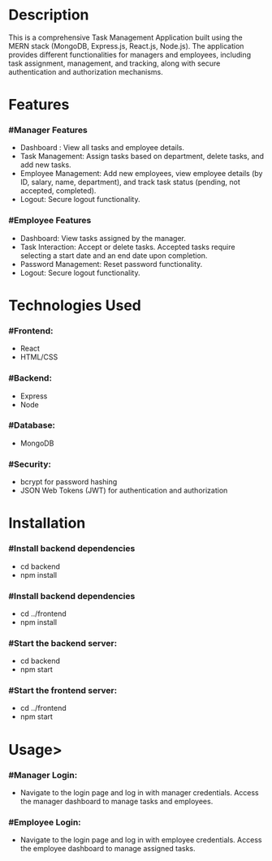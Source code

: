 <h1>Description</h1>

<p>This is a comprehensive Task Management Application built using the MERN stack (MongoDB, Express.js, React.js, Node.js). The application provides different functionalities for managers and employees, including task assignment, management, and tracking, along with secure authentication and authorization mechanisms.
</p>

<h1>Features</h1>

<h3>#Manager Features</h3>
<ul>
  <li>Dashboard : View all tasks and employee details.</li>
  <li>Task Management: Assign tasks based on department, delete tasks, and add new tasks.</li>
  <li>Employee Management: Add new employees, view employee details (by ID, salary, name, department), and track task status (pending, not accepted, completed).</li>
  <li>Logout: Secure logout functionality.</li>
</ul>

<h3>#Employee Features</h3>
<ul>
  <li>Dashboard: View tasks assigned by the manager.</li>
  <li>Task Interaction: Accept or delete tasks. Accepted tasks require selecting a start date and an end date upon completion.</li>
  <li>Password Management: Reset password functionality.</li>
  <li>Logout: Secure logout functionality.</li>
</ul>
<h1>Technologies Used</h1>
<h3>#Frontend:</h3>
<ul>
  <li>React</li>
  <li>HTML/CSS</li>
</ul>

<h3>#Backend:</h3>
<ul>
  <li>Express</li>
  <li>Node</li>
</ul>

<h3>#Database:</h3>
<ul>
  <li>MongoDB</li>
</ul>

<h3>#Security:</h3>
<ul>
  <li>bcrypt for password hashing</li>
  <li>JSON Web Tokens (JWT) for authentication and authorization</li>
</ul>

<h1>Installation</h1>

<h3>#Install backend dependencies</h3>
<ul>
  <li>cd backend</li>
  <li>npm install</li>
</ul>

<h3>#Install backend dependencies</h3>
<ul>
  <li>cd ../frontend</li>
  <li>npm install</li>
</ul>

<h3>#Start the backend server:</h3>
<ul>
  <li>cd backend</li>
  <li>npm start</li>
</ul>

<h3>#Start the frontend server:</h3>
<ul>
  <li>cd ../frontend</li>
  <li>npm start</li>
</ul>

<h1>Usage></h1>
<h3>#Manager Login:</h3>
<ul>
  <li>Navigate to the login page and log in with manager credentials.
Access the manager dashboard to manage tasks and employees.</li>
</ul>

<h3>#Employee Login:</h3>
<ul>
  <li>Navigate to the login page and log in with employee credentials.
Access the employee dashboard to manage assigned tasks.</li>
</ul>

